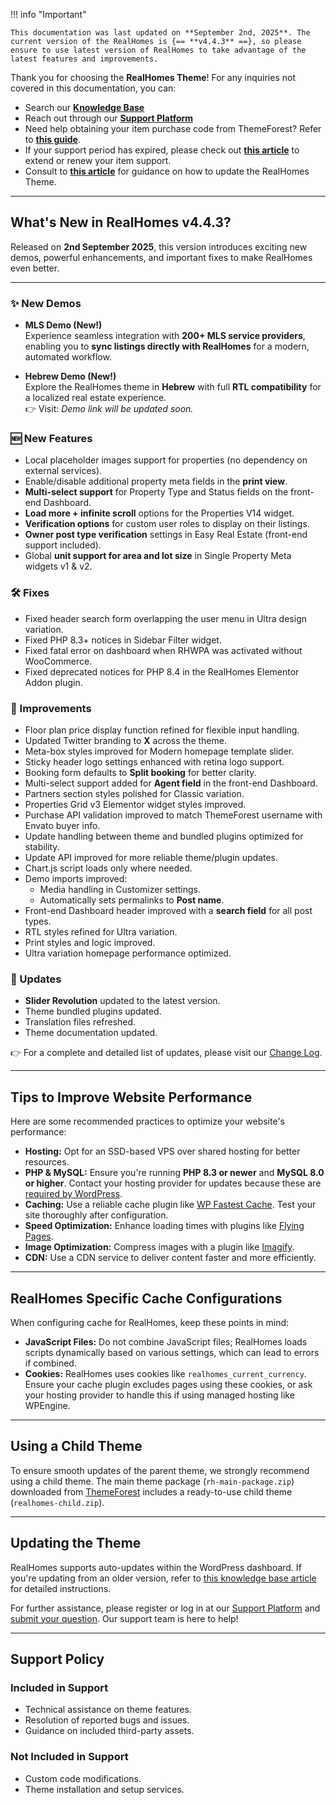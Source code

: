 !!! info "Important"

    This documentation was last updated on **September 2nd, 2025**. The current version of the RealHomes is {== **v4.4.3** ==}, so please ensure to use latest version of RealHomes to take advantage of the latest features and improvements.

Thank you for choosing the **RealHomes Theme**! For any inquiries not covered in this documentation, you can:

- Search our [**Knowledge Base**](https://support.inspirythemes.com/)
- Reach out through our [**Support Platform**](https://support.inspirythemes.com/login-register/)
- Need help obtaining your item purchase code from ThemeForest? Refer to [**this guide**](https://support.inspirythemes.com/knowledgebase/how-to-get-themeforest-item-purchase-code/).
- If your support period has expired, please check out [**this article**](https://support.inspirythemes.com/knowledgebase/extend-renew-support/) to extend or renew your item support.
- Consult to [**this article**](https://support.inspirythemes.com/knowledgebase/how-to-update-realhomes-theme-to-the-latest-version/) for guidance on how to update the RealHomes Theme.

---

## What's New in RealHomes v4.4.3?

Released on **2nd September 2025**, this version introduces exciting new demos, powerful enhancements, and important fixes to make RealHomes even better.

---

### ✨ New Demos
- **MLS Demo (New!)**  
  Experience seamless integration with **200+ MLS service providers**, enabling you to **sync listings directly with RealHomes** for a modern, automated workflow.

- **Hebrew Demo (New!)**  
  Explore the RealHomes theme in **Hebrew** with full **RTL compatibility** for a localized real estate experience.  
  👉 Visit: *Demo link will be updated soon.*

### 🆕 New Features
- Local placeholder images support for properties (no dependency on external services).
- Enable/disable additional property meta fields in the **print view**.
- **Multi-select support** for Property Type and Status fields on the front-end Dashboard.
- **Load more + infinite scroll** options for the Properties V14 widget.
- **Verification options** for custom user roles to display on their listings.
- **Owner post type verification** settings in Easy Real Estate (front-end support included).
- Global **unit support for area and lot size** in Single Property Meta widgets v1 & v2.

### 🛠️ Fixes
- Fixed header search form overlapping the user menu in Ultra design variation.
- Fixed PHP 8.3+ notices in Sidebar Filter widget.
- Fixed fatal error on dashboard when RHWPA was activated without WooCommerce.
- Fixed deprecated notices for PHP 8.4 in the RealHomes Elementor Addon plugin.

### 🚀 Improvements
- Floor plan price display function refined for flexible input handling.
- Updated Twitter branding to **X** across the theme.
- Meta-box styles improved for Modern homepage template slider.
- Sticky header logo settings enhanced with retina logo support.
- Booking form defaults to **Split booking** for better clarity.
- Multi-select support added for **Agent field** in the front-end Dashboard.
- Partners section styles polished for Classic variation.
- Properties Grid v3 Elementor widget styles improved.
- Purchase API validation improved to match ThemeForest username with Envato buyer info.
- Update handling between theme and bundled plugins optimized for stability.
- Update API improved for more reliable theme/plugin updates.
- Chart.js script loads only where needed.
- Demo imports improved:
  - Media handling in Customizer settings.
  - Automatically sets permalinks to **Post name**.
- Front-end Dashboard header improved with a **search field** for all post types.
- RTL styles refined for Ultra variation.
- Print styles and logic improved.
- Ultra variation homepage performance optimized.

### 🔄 Updates
- **Slider Revolution** updated to the latest version.
- Theme bundled plugins updated.
- Translation files refreshed.
- Theme documentation updated.

👉 For a complete and detailed list of updates, please visit our [Change Log](https://realhomes.io/changelog/).

---

## Tips to Improve Website Performance

Here are some recommended practices to optimize your website's performance:

- **Hosting:** Opt for an SSD-based VPS over shared hosting for better resources.
- **PHP & MySQL:** Ensure you're running **PHP 8.3 or newer** and **MySQL 8.0 or higher**. Contact your hosting provider for updates because these are [required by WordPress](https://wordpress.org/about/requirements/).
- **Caching:** Use a reliable cache plugin like [WP Fastest Cache](https://wordpress.org/plugins/wp-fastest-cache/). Test your site thoroughly after configuration.
- **Speed Optimization:** Enhance loading times with plugins like [Flying Pages](https://wordpress.org/plugins/flying-pages/).
- **Image Optimization:** Compress images with a plugin like [Imagify](https://wordpress.org/plugins/imagify/).
- **CDN:** Use a CDN service to deliver content faster and more efficiently.

---

## RealHomes Specific Cache Configurations

When configuring cache for RealHomes, keep these points in mind:

- **JavaScript Files:** Do not combine JavaScript files; RealHomes loads scripts dynamically based on various settings, which can lead to errors if combined.
- **Cookies:** RealHomes uses cookies like `realhomes_current_currency`. Ensure your cache plugin excludes pages using these cookies, or ask your hosting provider to handle this if using managed hosting like WPEngine.

---

## Using a Child Theme

To ensure smooth updates of the parent theme, we strongly recommend using a child theme. The main theme package (`rh-main-package.zip`) downloaded from [ThemeForest](https://themeforest.net/downloads) includes a ready-to-use child theme (`realhomes-child.zip`).

---

## Updating the Theme

RealHomes supports auto-updates within the WordPress dashboard. If you're updating from an older version, refer to [this knowledge base article](https://support.inspirythemes.com/knowledgebase/how-to-update-realhomes-theme-to-the-latest-version/) for detailed instructions.

For further assistance, please register or log in at our [Support Platform](https://support.inspirythemes.com/login-register/) and [submit your question](https://support.inspirythemes.com/ask-question/). Our support team is here to help!

---

## Support Policy

### **Included in Support**

- Technical assistance on theme features.
- Resolution of reported bugs and issues.
- Guidance on included third-party assets.

### **Not Included in Support**

- Custom code modifications.
- Theme installation and setup services.
